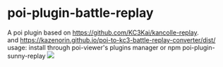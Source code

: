 # poi-plugin-battle-replay
A poi plugin based on https://github.com/KC3Kai/kancolle-replay.  
and
https://kazenorin.github.io/poi-to-kc3-battle-replay-converter/dist/
usage: install through poi-viewer's plugins manager or npm poi-plugin-sunny-replay
![](https://imgur.com/xPU1iR9.jpg)
